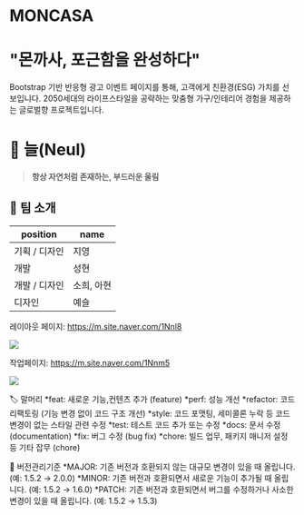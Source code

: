 # MONCASA
# "몬까사, 포근함을 완성하다"
Bootstrap 기반 반응형 광고 이벤트 페이지를 통해, 고객에게 친환경(ESG) 가치를 선보입니다.
2050세대의 라이프스타일을 공략하는 맞춤형 가구/인테리어 경험을 제공하는 글로벌향 프로젝트입니다.

# 🌿 늘(Neul)
> **항상 자연처럼 존재하는, 부드러운 울림** 

## 💫 팀 소개
| position | name |
|------------------|----------------|
| 기획 / 디자인 | 지영 |
| 개발 | 성현 |
| 개발 / 디자인 | 소희, 아현 |
| 디자인 | 예슬 |

레이아웃 페이지: https://m.site.naver.com/1Nnl8

<img src="https://mun-sunghyun.github.io/moncasa_signature_webapp/infor/layout.png">

작업페이지: https://m.site.naver.com/1Nnm5

<img src="https://mun-sunghyun.github.io/moncasa_signature_webapp/infor/UXUI.png">

🏷️ 말머리
*feat: 새로운 기능,컨텐츠 추가 (feature)
*perf: 성능 개선
*refactor: 코드 리팩토링 (기능 변경 없이 코드 구조 개선)
*style: 코드 포맷팅, 세미콜론 누락 등 코드 변경이 없는 스타일 관련 수정
*test: 테스트 코드 추가 또는 수정
*docs: 문서 수정 (documentation)
*fix: 버그 수정 (bug fix)
*chore: 빌드 업무, 패키지 매니저 설정 등 기타 잡무 (chore)

📌 버전관리기준
*MAJOR: 기존 버전과 호환되지 않는 대규모 변경이 있을 때 올립니다. (예: 1.5.2 → 2.0.0)
*MINOR: 기존 버전과 호환되면서 새로운 기능이 추가될 때 올립니다. (예: 1.5.2 → 1.6.0)
*PATCH: 기존 버전과 호환되면서 버그를 수정하거나 사소한 변경이 있을 때 올립니다. (예: 1.5.2 → 1.5.3)
